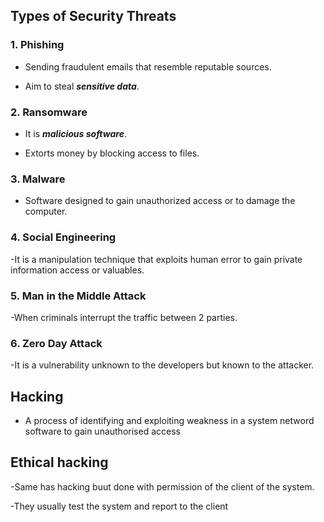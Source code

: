 ## Types of Security Threats
### 1. Phishing

- Sending fraudulent emails that resemble reputable sources.

- Aim to steal ***sensitive data***.

### 2. Ransomware

- It is ***malicious software***.

- Extorts money by blocking access to files.

### 3. Malware

- Software designed to gain unauthorized access or to damage the computer.

### 4. Social Engineering

-It is a manipulation technique that exploits human error to gain private information access or valuables.

### 5. Man in the Middle Attack

-When criminals interrupt the traffic between 2 parties.

### 6. Zero Day Attack

-It is a vulnerability unknown to the developers but known to the attacker.

## Hacking

- A process of identifying and exploiting weakness in a system netword software to gain unauthorised access

## Ethical hacking 

-Same has hacking buut done with permission of the client of the system.

-They usually test the system and report to the client
